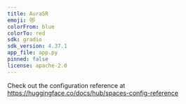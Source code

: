 ```yaml
---
title: AuraSR
emoji: 😻
colorFrom: blue
colorTo: red
sdk: gradio
sdk_version: 4.37.1
app_file: app.py
pinned: false
license: apache-2.0
---
```


Check out the configuration reference at https://huggingface.co/docs/hub/spaces-config-reference
